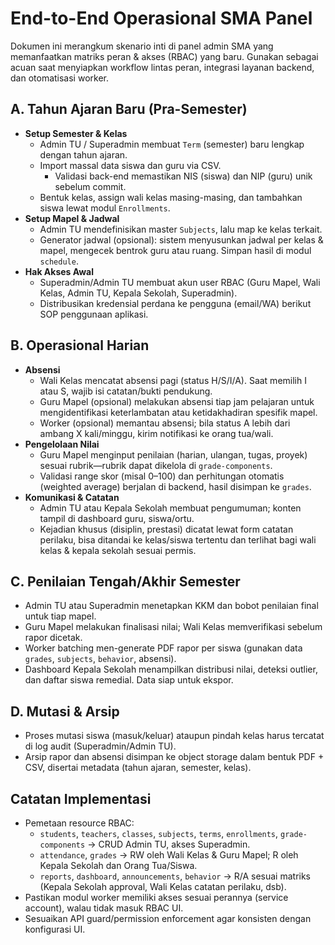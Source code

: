 # End-to-End Operasional SMA Panel

Dokumen ini merangkum skenario inti di panel admin SMA yang memanfaatkan matriks peran & akses (RBAC) yang baru. Gunakan sebagai acuan saat menyiapkan workflow lintas peran, integrasi layanan backend, dan otomatisasi worker.

## A. Tahun Ajaran Baru (Pra-Semester)

- **Setup Semester & Kelas**
  - Admin TU / Superadmin membuat `Term` (semester) baru lengkap dengan tahun ajaran.
  - Import massal data siswa dan guru via CSV.
    - Validasi back-end memastikan NIS (siswa) dan NIP (guru) unik sebelum commit.
  - Bentuk kelas, assign wali kelas masing-masing, dan tambahkan siswa lewat modul `Enrollments`.
- **Setup Mapel & Jadwal**
  - Admin TU mendefinisikan master `Subjects`, lalu map ke kelas terkait.
  - Generator jadwal (opsional): sistem menyusunkan jadwal per kelas & mapel, mengecek bentrok guru atau ruang. Simpan hasil di modul `schedule`.
- **Hak Akses Awal**
  - Superadmin/Admin TU membuat akun user RBAC (Guru Mapel, Wali Kelas, Admin TU, Kepala Sekolah, Superadmin).
  - Distribusikan kredensial perdana ke pengguna (email/WA) berikut SOP penggunaan aplikasi.

## B. Operasional Harian

- **Absensi**
  - Wali Kelas mencatat absensi pagi (status H/S/I/A). Saat memilih I atau S, wajib isi catatan/bukti pendukung.
  - Guru Mapel (opsional) melakukan absensi tiap jam pelajaran untuk mengidentifikasi keterlambatan atau ketidakhadiran spesifik mapel.
  - Worker (opsional) memantau absensi; bila status A lebih dari ambang X kali/minggu, kirim notifikasi ke orang tua/wali.
- **Pengelolaan Nilai**
  - Guru Mapel menginput penilaian (harian, ulangan, tugas, proyek) sesuai rubrik—rubrik dapat dikelola di `grade-components`.
  - Validasi range skor (misal 0–100) dan perhitungan otomatis (weighted average) berjalan di backend, hasil disimpan ke `grades`.
- **Komunikasi & Catatan**
  - Admin TU atau Kepala Sekolah membuat pengumuman; konten tampil di dashboard guru, siswa/ortu.
  - Kejadian khusus (disiplin, prestasi) dicatat lewat form catatan perilaku, bisa ditandai ke kelas/siswa tertentu dan terlihat bagi wali kelas & kepala sekolah sesuai permis.

## C. Penilaian Tengah/Akhir Semester

- Admin TU atau Superadmin menetapkan KKM dan bobot penilaian final untuk tiap mapel.
- Guru Mapel melakukan finalisasi nilai; Wali Kelas memverifikasi sebelum rapor dicetak.
- Worker batching men-generate PDF rapor per siswa (gunakan data `grades`, `subjects`, `behavior`, absensi).
- Dashboard Kepala Sekolah menampilkan distribusi nilai, deteksi outlier, dan daftar siswa remedial. Data siap untuk ekspor.

## D. Mutasi & Arsip

- Proses mutasi siswa (masuk/keluar) ataupun pindah kelas harus tercatat di log audit (Superadmin/Admin TU).
- Arsip rapor dan absensi disimpan ke object storage dalam bentuk PDF + CSV, disertai metadata (tahun ajaran, semester, kelas).

## Catatan Implementasi

- Pemetaan resource RBAC:
  - `students`, `teachers`, `classes`, `subjects`, `terms`, `enrollments`, `grade-components` → CRUD Admin TU, akses Superadmin.
  - `attendance`, `grades` → RW oleh Wali Kelas & Guru Mapel; R oleh Kepala Sekolah dan Orang Tua/Siswa.
  - `reports`, `dashboard`, `announcements`, `behavior` → R/A sesuai matriks (Kepala Sekolah approval, Wali Kelas catatan perilaku, dsb).
- Pastikan modul worker memiliki akses sesuai perannya (service account), walau tidak masuk RBAC UI.
- Sesuaikan API guard/permission enforcement agar konsisten dengan konfigurasi UI.
